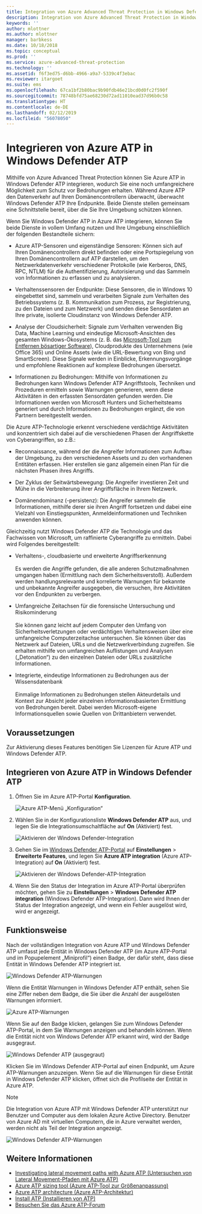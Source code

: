 ```yaml
---
title: Integration von Azure Advanced Threat Protection in Windows Defender ATP | Microsoft-Dokumentation
description: Integration von Azure Advanced Threat Protection in Windows Defender ATP, damit sämtliche Bedrohungen ermittelt werden können
keywords: ''
author: mlottner
ms.author: mlottner
manager: barbkess
ms.date: 10/18/2018
ms.topic: conceptual
ms.prod: ''
ms.service: azure-advanced-threat-protection
ms.technology: ''
ms.assetid: f6f3ed75-d6bb-4966-a9a7-5339c4f3ebac
ms.reviewer: itargoet
ms.suite: ems
ms.openlocfilehash: 67ca1bf2b80bac9b90fdb46e21bcd0d0fc2f590f
ms.sourcegitcommit: 78748bfd75ae68230d72ad11010ead37d96b0c58
ms.translationtype: HT
ms.contentlocale: de-DE
ms.lasthandoff: 02/12/2019
ms.locfileid: "56078050"
---
```

# <a name="integrate-azure-atp-with-windows-defender-atp"></a>Integrieren von Azure ATP in Windows Defender ATP

Mithilfe von Azure Advanced Threat Protection können Sie Azure ATP in Windows Defender ATP integrieren, wodurch Sie eine noch umfangreichere Möglichkeit zum Schutz vor Bedrohungen erhalten. Während Azure ATP den Datenverkehr auf Ihren Domänencontrollern überwacht, überwacht Windows Defender ATP Ihre Endpunkte. Beide Dienste stellen gemeinsam eine Schnittstelle bereit, über die Sie Ihre Umgebung schützen können.

Wenn Sie Windows Defender ATP in Azure ATP integrieren, können Sie beide Dienste in vollem Umfang nutzen und Ihre Umgebung einschließlich der folgenden Bestandteile sichern:

- Azure ATP-Sensoren und eigenständige Sensoren: Können sich auf Ihren Domänencontrollern direkt befinden oder eine Portspiegelung von Ihren Domänencontrollern auf ATP darstellen, um den Netzwerkdatenverkehr verschiedener Protokolle (wie Kerberos, DNS, RPC, NTLM) für die Authentifizierung, Autorisierung und das Sammeln von Informationen zu erfassen und zu analysieren. 

-   Verhaltenssensoren der Endpunkte: Diese Sensoren, die in Windows 10 eingebettet sind, sammeln und verarbeiten Signale zum Verhalten des Betriebssystems (z. B. Kommunikation zum Prozess, zur Registrierung, zu den Dateien und zum Netzwerk) und senden diese Sensordaten an Ihre private, isolierte Cloudinstanz von Windows Defender ATP.

- Analyse der Cloudsicherheit: Signale zum Verhalten verwenden Big Data, Machine Learning und eindeutige Microsoft-Ansichten des gesamten Windows-Ökosystems (z. B. das [Microsoft-Tool zum Entfernen bösartiger Software](https://www.microsoft.com/download/malicious-software-removal-tool-details.aspx)), Cloudprodukte des Unternehmens (wie Office 365) und Online Assets (wie die URL-Bewertung von Bing und SmartScreen). Diese Signale werden in Einblicke, Erkennungsvorgänge und empfohlene Reaktionen auf komplexe Bedrohungen übersetzt.

- Informationen zu Bedrohungen: Mithilfe von Informationen zu Bedrohungen kann Windows Defender ATP Angriffstools, Techniken und Prozeduren ermitteln sowie Warnungen generieren, wenn diese Aktivitäten in den erfassten Sensordaten gefunden werden. Die Informationen werden von Microsoft Hunters und Sicherheitsteams generiert und durch Informationen zu Bedrohungen ergänzt, die von Partnern bereitgestellt werden.

Die Azure ATP-Technologie erkennt verschiedene verdächtige Aktivitäten und konzentriert sich dabei auf die verschiedenen Phasen der Angriffskette von Cyberangriffen, so z.B.:

- Reconnaissance, während der die Angreifer Informationen zum Aufbau der Umgebung, zu den verschiedenen Assets und zu den vorhandenen Entitäten erfassen. Hier erstellen sie ganz allgemein einen Plan für die nächsten Phasen ihres Angriffs.

- Der Zyklus der Seitwärtsbewegung: Die Angreifer investieren Zeit und Mühe in die Verbreiterung ihrer Angriffsfläche in Ihrem Netzwerk.

- Domänendominanz (-persistenz): Die Angreifer sammeln die Informationen, mithilfe derer sie ihren Angriff fortsetzen und dabei eine Vielzahl von Einstiegspunkten, Anmeldeinformationen und Techniken anwenden können.

Gleichzeitig nutzt Windows Defender ATP die Technologie und das Fachwissen von Microsoft, um raffinierte Cyberangriffe zu ermitteln. Dabei wird Folgendes bereitgestellt:

- Verhaltens-, cloudbasierte und erweiterte Angriffserkennung<br></br>Es werden die Angriffe gefunden, die alle anderen Schutzmaßnahmen umgangen haben (Ermittlung nach dem Sicherheitsverstoß). Außerdem werden handlungsrelevante und korrelierte Warnungen für bekannte und unbekannte Angreifer ausgegeben, die versuchen, ihre Aktivitäten vor den Endpunkten zu verbergen.

- Umfangreiche Zeitachsen für die forensische Untersuchung und Risikominderung<br></br>Sie können ganz leicht auf jedem Computer den Umfang von Sicherheitsverletzungen oder verdächtigen Verhaltensweisen über eine umfangreiche Computerzeitachse untersuchen. Sie können über das Netzwerk auf Dateien, URLs und die Netzwerkverbindung zugreifen. Sie erhalten mithilfe von umfangreichen Auflistungen und Analysen („Detonation“) zu den einzelnen Dateien oder URLs zusätzliche Informationen.

- Integrierte, eindeutige Informationen zu Bedrohungen aus der Wissensdatenbank<br></br>Einmalige Informationen zu Bedrohungen stellen Akteurdetails und Kontext zur Absicht jeder einzelnen informationsbasierten Ermittlung von Bedrohungen bereit. Dabei werden Microsoft-eigene Informationsquellen sowie Quellen von Drittanbietern verwendet.

## <a name="prerequisites"></a>Voraussetzungen

Zur Aktivierung dieses Features benötigen Sie Lizenzen für Azure ATP und Windows Defender ATP. 


## <a name="how-to-integrate-azure-atp-with-windows-defender-atp"></a>Integrieren von Azure ATP in Windows Defender ATP

1. Öffnen Sie im Azure ATP-Portal **Konfiguration**. 

    ![Azure ATP-Menü „Konfiguration“](./media/atp-configuration-wd.png)
2. Wählen Sie in der Konfigurationsliste **Windows Defender ATP** aus, und legen Sie die Integrationsumschaltfläche auf **On** (Aktiviert) fest. 

    ![Aktivieren der Windows Defender-Integration](./media/enable-integration.png)


3. Gehen Sie im [Windows Defender ATP-Portal](https://securitycenter.windows.com/preferences/advanced) auf **Einstellungen** > **Erweiterte Features**, und legen Sie **Azure ATP integration** (Azure ATP-Integration) auf **On** (Aktiviert) fest. 

    ![Aktivieren der Windows Defender-ATP-Integration](./media/wd-atp-enable.png)

4. Wenn Sie den Status der Integration im Azure ATP-Portal überprüfen möchten, gehen Sie zu **Einstellungen** > **Windows Defender ATP integration** (Windows Defender ATP-Integration). Dann wird Ihnen der Status der Integration angezeigt, und wenn ein Fehler ausgelöst wird, wird er angezeigt. 

## <a name="how-it-works"></a>Funktionsweise

Nach der vollständigen Integration von Azure ATP und Windows Defender ATP umfasst jede Entität in Windows Defender ATP (im Azure ATP-Portal und im Popupelement „Miniprofil“) einen Badge, der dafür steht, dass diese Entität in Windows Defender ATP integriert ist. 

 ![Windows Defender ATP-Warnungen](./media/profile-alerts-wd.png)

Wenn die Entität Warnungen in Windows Defender ATP enthält, sehen Sie eine Ziffer neben dem Badge, die Sie über die Anzahl der ausgelösten Warnungen informiert.

 ![Azure ATP-Warnungen](./media/atp-integrated-wd-icon-alerts.png)

Wenn Sie auf den Badge klicken, gelangen Sie zum Windows Defender ATP-Portal, in dem Sie Warnungen anzeigen und behandeln können. Wenn die Entität nicht von Windows Defender ATP erkannt wird, wird der Badge ausgegraut. 

 ![Windows Defender ATP (ausgegraut)](./media/wd-grey.png)

Klicken Sie im Windows Defender ATP-Portal auf einen Endpunkt, um Azure ATP-Warnungen anzuzeigen. Wenn Sie auf die Warnungen für diese Entität in Windows Defender ATP klicken, öffnet sich die Profilseite der Entität in Azure ATP. 
 
 > [!NOTE]
 > Die Integration von Azure ATP mit Windows Defender ATP unterstützt nur Benutzer und Computer aus dem lokalen Azure Active Directory. Benutzer von Azure AD mit virtuellen Computern, die in Azure verwaltet werden, werden nicht als Teil der Integration angezeigt. 

![Windows Defender ATP-Warnungen](./media/wd-atp-alerts.png)


## <a name="see-also"></a>Weitere Informationen

- [Investigating lateral movement paths with Azure ATP (Untersuchen von Lateral Movement-Pfaden mit Azure ATP)](use-case-lateral-movement-path.md)
- [Azure ATP sizing tool (Azure ATP-Tool zur Größenanpassung)](http://aka.ms/aatpsizingtool)
- [Azure ATP architecture (Azure ATP-Architektur)](atp-architecture.md)
- [Install ATP (Installieren von ATP)](install-atp-step1.md)
- [Besuchen Sie das Azure ATP-Forum](https://aka.ms/azureatpcommunity)

